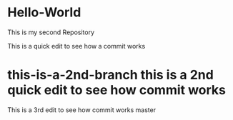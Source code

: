 # Hello-World
This is my second Repository

This is a quick edit to see how a commit works

this-is-a-2nd-branch
this is a 2nd quick edit to see how commit works 
=======
This is a 3rd edit to see how commit works
master
